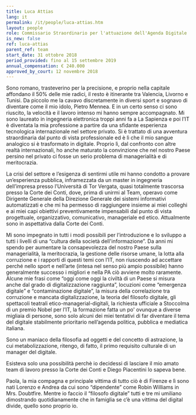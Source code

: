 ```yaml
---
title: Luca Attias
lang: it
permalink: /it/people/luca-attias.htm
layout: people
role: Commissario Straordinario per l'attuazione dell'Agenda Digitale
is_new: false
ref: luca-attias
parent_ref: team
start_date: 31 ottobre 2018
period_provided: fino al 15 settembre 2019
annual_compensation: € 240.000
approved_by_court: 12 novembre 2018
---
```


Sono romano, trasteverino per la precisione, e proprio nella capitale affondano il 50% delle mie radici, il resto è itinerante tra Valencia, Livorno e Tunisi. Da piccolo me la cavavo discretamente in diversi sport e sognavo di diventare come il mio idolo, Pietro Mennea. E in un certo senso ci sono riuscito, la velocità e il lavoro intenso mi hanno sempre accompagnato. Mi sono laureato in ingegneria elettronica troppi anni fa a La Sapienza e poi l’IT è diventata la mia professione a partire da una sfidante esperienza tecnologica internazionale nel settore privato. Si è trattato di una avventura straordinaria dal punto di vista professionale ed è lì che il mio sangue analogico si è trasformato in digitale. Proprio lì, dal confronto con altre realtà internazionali, ho anche maturato la convinzione che nel nostro Paese persino nel privato ci fosse un serio problema di managerialità e di meritocrazia.

La crisi del settore e l’esigenza di sentirmi utile mi hanno condotto a provare un’esperienza pubblica, inframezzata da un master in ingegneria dell’impresa presso l’Università di Tor Vergata, quasi totalmente trascorsa presso la Corte dei Conti, dove, prima di unirmi al Team, operavo come Dirigente Generale della Direzione Generale dei sistemi informativi automatizzati e che mi ha permesso di raggiungere insieme ai miei colleghi e ai miei capi obiettivi preventivamente impensabili dal punto di vista progettuale, organizzativo, comunicativo, manageriale ed etico. Attualmente sono in aspettativa dalla Corte dei Conti.

Mi sono impegnato in tutti i modi possibili per l’introduzione e lo sviluppo a tutti i livelli di una “cultura della società dell'informazione”. Da anni mi spendo per aumentare la consapevolezza del nostro Paese sulla managerialità, la meritocrazia, la gestione delle risorse umane, la lotta alla corruzione e i rapporti di questi temi con l’IT, non riuscendo ad accettare perché nello sport e nell’arte (intesa nel senso più ampio possibile) hanno generalmente successo i migliori e nella PA ciò avviene molto raramente.
Alcune mie frasi come “oggi come oggi la civiltà di un Paese si misura anche dal grado di digitalizzazione raggiunta”, locuzioni come “emergenza digitale” e “contaminazione digitale”, la misura della correlazione tra corruzione e mancata digitalizzazione, la teoria del filosofo digitale, gli spettacoli teatrali etico-managerial-digitali, la richiesta ufficiale a Stoccolma di un premio Nobel per l’IT, la formazione fatta un po' ovunque a diverse migliaia di persone, sono solo alcuni dei miei tentativi di far diventare il tema del digitale stabilmente prioritario nell’agenda politica, pubblica e mediatica italiana.

Sono un maniaco della filosofia ad oggetti e del concetto di astrazione, la cui metabolizzazione, ritengo, di fatto, il primo requisito culturale di un manager del digitale.

Esisteva solo una possibilità perchè io decidessi di lasciare il mio amato team di lavoro presso la Corte dei Conti e Diego Piacentini lo sapeva bene.

Paola, la mia compagna e principale vittima di tutto ciò è di Firenze e lì sono nati Lorenzo e Andrea da cui sono “dipendente” come Robin Williams in Mrs. Doubtfire.  Mentre io faccio il “filosofo digitale” tutti e tre mi umiliano dimostrando quotidianamente che in famiglia se c’è una vittima del digital divide, quello sono proprio io.

